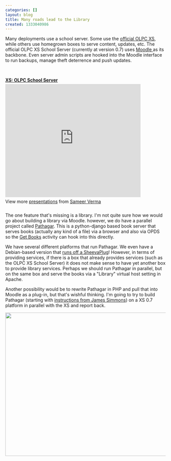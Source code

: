 ```yaml
---
categories: []
layout: blog
title: Many roads lead to the Library
created: 1333040986
---
```

<p>Many deployments use a school server. Some use the <a href="http://wiki.laptop.org/go/School_server" target="_blank">official OLPC XS</a>, while others use homegrown boxes to serve content, updates, etc. The official OLPC XS School Server (currently at version 0.7) uses <a href="http://moodle.org" target="_blank">Moodle </a>as its backbone. Even server admin scripts are hooked into the Moodle interface to run backups, manage theft deterrence and push updates.</p>
<p>&nbsp;</p>
<div id="__ss_4680042" style="width:425px">
	<strong style="display:block;margin:12px 0 4px"><a href="http://www.slideshare.net/sverma/xs-olpc-school-server" target="_blank" title="XS: OLPC School Server">XS: OLPC School Server</a></strong><iframe frameborder="0" height="355" marginheight="0" marginwidth="0" scrolling="no" src="http://www.slideshare.net/slideshow/embed_code/4680042" width="425"></iframe>
	<div style="padding:5px 0 12px">
		View more <a href="http://www.slideshare.net/" target="_blank">presentations</a> from <a href="http://www.slideshare.net/sverma" target="_blank">Sameer Verma</a></div>
</div>
<p>The one feature that&#39;s missing is a library. I&#39;m not quite sure how we would go about building a library via Moodle. however, we do have a parallel project called <a href="http://www.slideshare.net/sverma/pathagar-a-book-server" target="_blank">Pathagar</a>. This is a python-django based book server that serves books (actually any kind of a file) via a browser and also via OPDS so the <a href="http://activities.sugarlabs.org/en-US/sugar/addon/4304" target="_blank">Get Books</a> activity can hook into this directly.</p>
<p>We have several different platforms that run Pathagar. We even have a Debian-based version that <a href="http://olpcsf.org/projects/pathagar-sheevaplug-edition" target="_blank">runs off a SheevaPlug</a>! However, in terms of providing services, if there is a box that already provides services (such as the OLPC XS School Server) it does not make sense to have yet another box to provide library services. Perhaps we should run Pathagar in parallel, but on the same box and serve the books via a &quot;Library&quot; virtual host setting in Apache.</p>
<p>Another possibility would be to rewrite Pathagar in PHP and pull that into Moodle as a plug-in, but that&#39;s wishful thinking. I&#39;m going to try to build Pathagar (starting with <a href="http://en.flossmanuals.net/e-book-enlightenment/the-pathagar-book-server/" target="_blank">instructions from James Simmons</a>) on a XS 0.7 platform in parallel with the XS and report back.</p>
<p><img alt="" src="{{ site.baseurl }}/sites/default/files/u8/Screenshot_1_2_3_4.png" style="width: 600px; height: 450px;" /></p>
